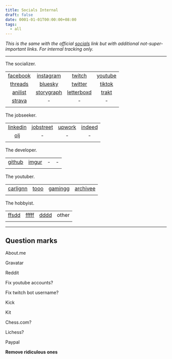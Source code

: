 ```yaml
---
title: Socials Internal
draft: false
date: 0001-01-01T00:00:00+08:00
tags:
  - all
---
```


*This is the same with the official [socials](/socials) link but with additional not-super-important links. For internal tracking only.*

***

The socializer.

|                                                      |                                                               |                                                |                                            |
| :--------------------------------------------------: | :-----------------------------------------------------------: | :--------------------------------------------: | :----------------------------------------: |
|      [facebook](https://facebook.com/carlignn/)      |          [instagram](https://instagram.com/carlignn/)         |      [twitch](https://twitch.tv/carlignn/)     |  [youtube](https://youtube.com/@carlignn/) |
|       [threads](https://threads.net/carlignn/)       |  [bluesky](https://bsky.app/profile/carlignn@carlgaspar.com/) |    [twitter](https://twitter.com/cxrlignn/)    | [tiktok](https://www.tiktok.com/@carlignn) |
|     [anilist](https://anilist.co/user/carlignn/)     | [storygraph](https://app.thestorygraph.com/profile/carlignn/) | [letterboxd](https://letterboxd.com/carlignn/) |  [trakt](https://trakt.tv/users/carlignn)  |
| [strava](https://www.strava.com/athletes/143231181/) |                               -                               |                        -                       |                      -                     |
|                                                      |                                                               |                                                |                                            |

The jobseeker.

|                                                           |                                                                      |                                                                  |                                                      |
| :-------------------------------------------------------: | :------------------------------------------------------------------: | :--------------------------------------------------------------: | :--------------------------------------------------: |
|     [linkedin](https://www.linkedin.com/in/carlignn/)     | [jobstreet](https://ph.jobstreet.com/profile/carl-gaspar-7B3xYkHRSV) | [upwork](https://www.upwork.com/freelancers/~01cfbc6966ef5bfd83) | [indeed](https://profile.indeed.com/p/carlg-3j9gf74) |
| [olj](https://www.onlinejobs.ph/jobseekers/info/2972349/) |                                   -                                  |                                 -                                |                           -                          |
|                                                           |                                                                      |                                                                  |                                                      |

The developer.

|                                        |                                          |     |     |
| :------------------------------------: | :--------------------------------------: | :-: | :-: |
| [github](https://github.com/carlignn/) | [imgur](https://imgur.com/user/carlignn) |  -  |  -  |
|                                        |                                          |     |     |

The youtuber.

|                                            |                                           |                                                 |                                                   |
| :----------------------------------------: | :---------------------------------------: | :---------------------------------------------: | :-----------------------------------------------: |
| [carlignn](https://youtube.com/@carlignn/) | [tooo](https://youtube.com/@carlignntoo/) | [gamingg](https://youtube.com/@carlignngaming/) | [archivee](https://youtube.com/@carlignnarchive/) |
|                                            |                                           |                                                 |                                                   |

The hobbyist.

|                                                |                                                                  |                                                                |       |
| :--------------------------------------------: | :--------------------------------------------------------------: | :------------------------------------------------------------: | :---: |
| [ffsdd](https://www.linkedin.com/in/carlignn/) | [fffff](https://ph.jobstreet.com/profile/carl-gaspar-7B3xYkHRSV) | [dddd](https://www.upwork.com/freelancers/~01cfbc6966ef5bfd83) | other |
|                                                |                                                                  |                                                                |       |

***

## Question marks

About.me

Gravatar

Reddit

Fix youtube accounts?

Fix twitch bot username?

Kick

Kit

Chess.com?

Lichess?

Paypal

**Remove ridiculous ones**
